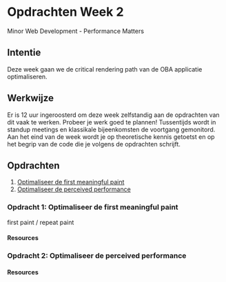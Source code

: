 # Opdrachten Week 2
Minor Web Development - Performance Matters

## Intentie
Deze week gaan we de critical rendering path van de OBA applicatie optimaliseren.

## Werkwijze
Er is 12 uur ingeroosterd om deze week zelfstandig aan de opdrachten van dit vaak te werken. Probeer je werk goed te plannen! Tussentijds wordt in standup meetings en klassikale bijeenkomsten de voortgang gemonitord. Aan het eind van de week wordt je op theoretische kennis getoetst en op het begrip van de code die je volgens de opdrachten schrijft.

## Opdrachten
1. [Optimaliseer de first meaningful paint][opdracht1]
2. [Optimaliseer de perceived performance][opdracht2]


### Opdracht 1: Optimaliseer de first meaningful paint
first paint / repeat paint

#### Resources

### Opdracht 2: Optimaliseer de perceived performance

#### Resources




<!-- Bindings -->
[opdracht1]: https://github.com/cmda-minor-web/performance-matters-1819/blob/master/week-2.md#opdracht-1-optimaliseer-de-first-meaningful-paint
[opdracht2]: https://github.com/cmda-minor-web/performance-matters-1819/blob/master/week-2.md#opdracht-2-optimaliseer-de-perceived-performance
